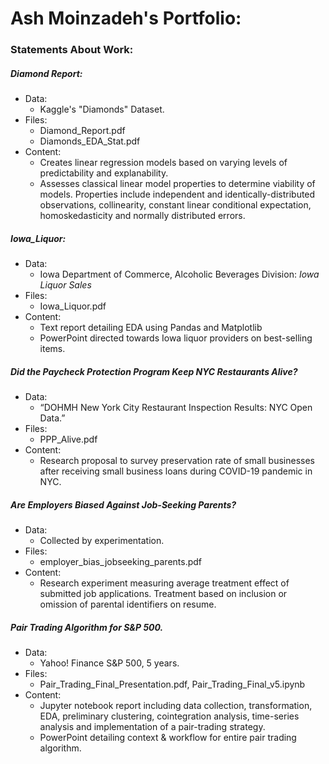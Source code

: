 # Ash Moinzadeh's Portfolio:
### Statements About Work:
##### Diamond Report:
- Data:
    - Kaggle's "Diamonds" Dataset.
- Files: 
    - Diamond_Report.pdf 
    - Diamonds_EDA_Stat.pdf
- Content: 
    - Creates linear regression models based on varying levels of predictability and explanability. 
    - Assesses classical linear model properties to determine viability of models. Properties include independent and identically-distributed observations, collinearity, constant linear conditional expectation, homoskedasticity and normally distributed errors.
##### Iowa_Liquor:
- Data:
    - Iowa Department of Commerce, Alcoholic Beverages Division: *Iowa Liquor Sales*
- Files:
    - Iowa_Liquor.pdf
- Content:
    - Text report detailing EDA using Pandas and Matplotlib
    - PowerPoint directed towards Iowa liquor providers on best-selling items.
##### Did the Paycheck Protection Program Keep NYC Restaurants Alive?
- Data:
    - “DOHMH New York City Restaurant Inspection Results: NYC Open Data.”
- Files:
    - PPP_Alive.pdf
- Content:
    - Research proposal to survey preservation rate of small businesses after receiving small business loans during COVID-19 pandemic in NYC.
##### Are Employers Biased Against Job-Seeking Parents?
- Data:
    - Collected by experimentation.
- Files:
    - employer_bias_jobseeking_parents.pdf
- Content:
    - Research experiment measuring average treatment effect of submitted job applications. Treatment based on inclusion or omission of parental identifiers on resume.
##### Pair Trading Algorithm for S&P 500.
- Data:
    - Yahoo! Finance S&P 500, 5 years.
- Files:
    - Pair_Trading_Final_Presentation.pdf, Pair_Trading_Final_v5.ipynb
- Content:
    - Jupyter notebook report including data collection, transformation, EDA, preliminary clustering, cointegration analysis, time-series analysis and implementation of a pair-trading strategy.
    - PowerPoint detailing context & workflow for entire pair trading algorithm.